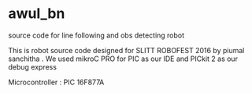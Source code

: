 # awul_bn

source code for line following and obs detecting robot

This is robot source code designed for SLITT ROBOFEST 2016 by piumal sanchitha . 
We used mikroC PRO for PIC as our IDE and PICkit 2 as our debug express

Microcontroller : PIC 16F877A
